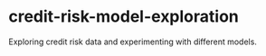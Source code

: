 # credit-risk-model-exploration
Exploring credit risk data and experimenting with different models.
